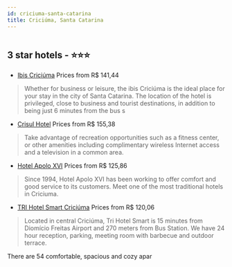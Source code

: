 ```yaml
---
id: criciuma-santa-catarina
title: Criciúma, Santa Catarina
---
```


<center><img src="http://media.omnibees.com/Images/7959/Property/344813.jpg" alt="" /></center>


##  3 star hotels - ⭐️⭐️⭐️

-    [Ibis Criciúma](https://us.hurb.com/hotels/criciuma/ibis-criciuma-OMN-7959?cmp=18055) Prices from R$ 141,44
   > Whether for business or leisure, the ibis Criciúma is the ideal place for your stay in the city of Santa Catarina. The location of the hotel is privileged, close to business and tourist destinations, in addition to being just 6 minutes from the bus s
-    [Crisul Hotel](https://us.hurb.com/hotels/criciuma/crisul-hotel-JNP-JP119592?cmp=18055) Prices from R$ 155,38
   > Take advantage of recreation opportunities such as a fitness center, or other amenities including complimentary wireless Internet access and a television in a common area.
-    [Hotel Apolo XVI](https://us.hurb.com/hotels/criciuma/hotel-apolo-xvi-OMN-1913?cmp=18055) Prices from R$ 125,86
   > Since 1994, Hotel Apolo XVI has been working to offer comfort and good service to its customers. Meet one of the most traditional hotels in Criciuma.
-    [TRI Hotel Smart Criciúma](https://us.hurb.com/hotels/criciuma/tri-hotel-smart-criciuma-OMN-10199?cmp=18055) Prices from R$ 120,06
   > Located in central Criciúma, Tri Hotel Smart is 15 minutes from Diomício Freitas Airport and 270 meters from Bus Station. We have 24 hour reception, parking, meeting room with barbecue and outdoor terrace.There are 54 comfortable, spacious and cozy apar
